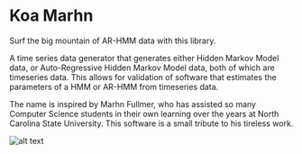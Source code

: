 Koa Marhn
===============
Surf the big mountain of AR-HMM data with this library.

A time series data generator that generates either Hidden Markov Model data, or Auto-Regressive Hidden Markov Model data, both of which are timeseries data. This allows for validation of software that estimates the parameters of a HMM or AR-HMM from timeseries data.

The name is inspired by Marhn Fullmer, who has assisted so many Computer Science students in their own learning over the years at North Carolina State University. This software is a small tribute to his tireless work.

![alt text](http://www.csc.ncsu.edu/directories/photos/mhfullme.jpg "The Big Kahuna")

